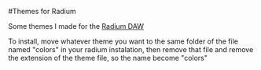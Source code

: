 #Themes for Radium

Some themes I made for the [Radium DAW](https://users.notam02.no/~kjetism/radium/)

To install, move whatever theme you want to the same folder of the file named "colors" in your radium instalation, then remove that file and remove the extension of the theme file, so the name become "colors"
